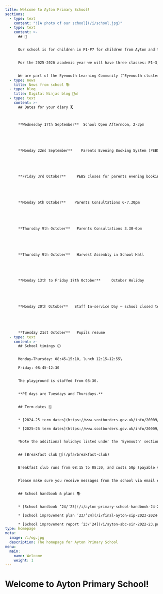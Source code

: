```yaml
---
title: Welcome to Ayton Primary School!
sections:
  - type: text
    content: "![A photo of our school](/i/school.jpg)"
  - type: text
    content: >-
      ## 👋


      Our school is for children in P1-P7 for children from Ayton and the surrounding area. Our head teacher is Mrs Horsburgh, who is also the head teacher of neighbouring [Reston Primary School](https://restonprimaryschool.wordpress.com).


      For the 2025-2026 academic year we will have three classes: P1–3, P3–6, and P6–7. See our [staff page](/staff) for more information.


      We are part of the Eyemouth Learning Community (“Eyemouth cluster”) – children from Ayton, Coldingham, Cockburnspath, Eyemouth and Reston primary schools move up together to Eyemouth High School.
  - type: news
    title: News from school 📚
  - type: blog
    title: Digital Ninjas blog 🥷💻
  - type: text
    content: >-
      ## Dates for your diary 🗓️



      **Wednesday 17th September**  School Open Afternoon, 2-3pm


       


      **Monday 22nd September**    Parents Evening Booking System (PEBS) goes live at 9am. PFA meeting 8pm on Zoom.


       


      **Friday 3rd October**     PEBS closes for parents evening bookings at 12.30pm


       


      **Monday 6th October**    Parents Consultations 6-7.30pm


       


      **Thursday 9th October**   Parents Consultations 3.30-6pm


       


      **Thursday 9th October**   Harvest Assembly in School Hall 


       


      **Monday 13th to Friday 17th October**     October Holiday


       


      **Monday 20th October**   Staff In-service Day – school closed to pupils


       


      **Tuesday 21st October**   Pupils resume
  - type: text
    content: >-
      ## School timings 🕣


      Monday–Thursday: 08:45–15:10, lunch 12:15–12:55\

      Friday: 08:45–12:30


      The playground is staffed from 08:30.


      **PE days are Tuesdays and Thursdays.**


      ## Term dates 🗓️


      * [2024–25 term dates](https://www.scotborders.gov.uk/info/20009/schools_and_learning/621/term_holiday_and_closure_dates/2)

      * [2025–26 term dates](https://www.scotborders.gov.uk/info/20009/schools_and_learning/621/term_holiday_and_closure_dates/3)


      *Note the additional holidays listed under the 'Eyemouth' section of 'Casual Holidays'*


      ## [Breakfast club 🥣](/pfa/breakfast-club)


      Breakfast club runs from 08:15 to 08:30, and costs 50p (payable via [ParentPay](https://www.parentpay.com)). Please pay in advance for this service. 


      Please make sure you receive messages from the school via email or Xpressions for any updates to the schedule.


      ## School handbook & plans 📚


      * [School handbook ’24/’25](/i/ayton-primary-school-handbook-24-25.pdf)

      * [School improvement plan ’23/’24](/i/final-ayton-sip-2023-2024-pdf.pdf)

      * [School improvement report ’23/’24](/i/ayton-sbc-sir-2022-23.pdf)
type: homepage
meta:
  image: /i/og.jpg
  description: The homepage for Ayton Primary School
menu:
  main:
    name: Welcome
    weight: 1
---
```


# Welcome to Ayton Primary School!
